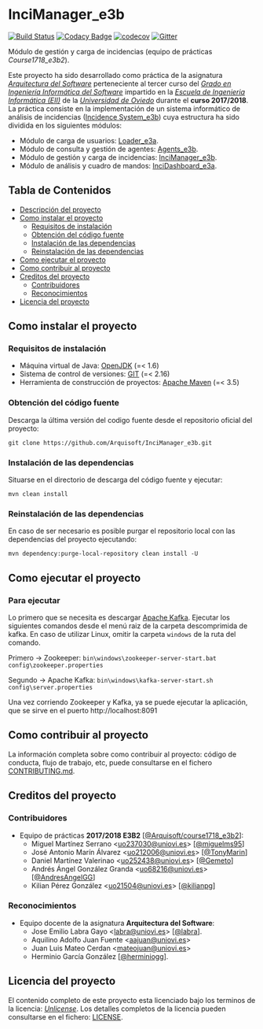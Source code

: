 
# InciManager_e3b 

[![Build Status](https://travis-ci.org/Arquisoft/InciManager_e3b.svg?branch=master)](https://travis-ci.org/Arquisoft/InciManager_e3b)
[![Codacy Badge](https://api.codacy.com/project/badge/Grade/6b9e962e78224811933f6fc1025a2b3f)](https://www.codacy.com/app/TonyMarin/InciManager_e3b?utm_source=github.com&amp;utm_medium=referral&amp;utm_content=Arquisoft/InciManager_e3b&amp;utm_campaign=Badge_Grade)
[![codecov](https://codecov.io/gh/Arquisoft/InciManager_e3b/branch/master/graph/badge.svg)](https://codecov.io/gh/Arquisoft/InciManager_e3b)
[![Gitter](https://badges.gitter.im/Arquisoft/InciManager_e3b.svg)](https://gitter.im/Arquisoft/InciManager_e3b?utm_source=badge&utm_medium=badge&utm_campaign=pr-badge)

Módulo de gestión y carga de incidencias (equipo de prácticas *Course1718_e3b2*).

Este proyecto ha sido desarrollado como práctica de la asignatura *[Arquitectura del Software](http://sies.uniovi.es/ofe-pod-jsf/ofertaFormativaServlet?asignatura=3011)* perteneciente al tercer curso del *[Grado en Ingeniería Informática del Software](https://ingenieriainformatica.uniovi.es/web/ingenieriainformatica/infoacademica/grado)* impartido en la *[Escuela de Ingenieria Informática (EII)](https://ingenieriainformatica.uniovi.es)* de la *[Universidad de Oviedo](http://www.uniovi.es)* durante el **curso 2017/2018**. La práctica consiste en la implementación de un sistema informático de análisis de incidencias ([Incidence System_e3b](https://github.com/Arquisoft/Inci_e3b)) cuya estructura ha sido dividida en los siguientes módulos:

- Módulo de carga de usuarios: [Loader_e3a](https://github.com/Arquisoft/Loader_e3a).
- Módulo de consulta y gestión de agentes: [Agents_e3b](https://github.com/Arquisoft/Agents_e3b).
- Módulo de gestión y carga de incidencias: [InciManager_e3b](https://github.com/Arquisoft/InciManager_e3b).
- Módulo de análisis y cuadro de mandos: [InciDashboard_e3a](https://github.com/Arquisoft/InciDashboard_e3a).

## Tabla de Contenidos

- [Descripción del proyecto](#incimanager_e3b)
- [Como instalar el proyecto](#como-instalar-el-proyecto)
    - [Requisitos de instalación](#requisitos-de-instalaci-n)	     
    - [Obtención del código fuente](#obtenci-n-del-c-digo-fuente)	  
    - [Instalación de las dependencias](#instalaci-n-de-las-dependencias)	  
    - [Reinstalación de las dependencias](#reinstalaci-n-de-las-dependencias)	
- [Como ejecutar el proyecto](#como-ejecutar-el-proyecto)
- [Como contribuir al proyecto](#como-contribuir-al-proyecto)
- [Creditos del proyecto](#creditos-del-proyecto)
     - [Contribuidores](#contribuidores)
     - [Reconocimientos](#reconocimientos)
- [Licencia del proyecto](#licencia-del-proyecto)

## Como instalar el proyecto

### Requisitos de instalación

- Máquina virtual de Java: [OpenJDK](http://openjdk.java.net) (=< 1.6)
- Sistema de control de versiones: [GIT](https://git-scm.com) (=< 2.16)
- Herramienta de construcción de proyectos: [Apache Maven](https://maven.apache.org) (=< 3.5)

### Obtención del código fuente

Descarga la última versión del codigo fuente desde el repositorio oficial del proyecto:

~~~
git clone https://github.com/Arquisoft/InciManager_e3b.git
~~~

### Instalación de las dependencias

Situarse en el directorio de descarga del código fuente y ejecutar:

~~~
mvn clean install
~~~

### Reinstalación de las dependencias

En caso de ser necesario es posible purgar el repositorio local con las dependencias del proyecto ejecutando:

~~~
mvn dependency:purge-local-repository clean install -U
~~~

## Como ejecutar el proyecto

### Para ejecutar
Lo primero que se necesita es descargar [Apache Kafka](https://kafka.apache.org/downloads). Ejecutar los siguientes comandos desde el menú raiz de la carpeta descomprimida de kafka. En caso de utilizar Linux, omitir la carpeta `windows` de la ruta del comando.

Primero -> Zookeeper:
	`bin\windows\zookeeper-server-start.bat config\zookeeper.properties`

Segundo -> Apache Kafka:
	`bin\windows\kafka-server-start.sh config\server.properties`

Una vez corriendo Zookeeper y Kafka, ya se puede ejecutar la aplicación, que se sirve en el puerto http://localhost:8091

## Como contribuir al proyecto

La información completa sobre como contribuir al proyecto: código de conducta, flujo de trabajo, etc, puede consultarse en el fichero [CONTRIBUTING.md](CONTRIBUTING.md). 

## Creditos del proyecto

### Contribuidores

- Equipo de prácticas **2017/2018 E3B2** [[@Arquisoft/course1718_e3b2](https://github.com/orgs/Arquisoft/teams/course1718_e3b2)]:
  - Miguel Martínez Serrano \<uo237030@uniovi.es\> [[@miguelms95](https://github.com/miguelms95)]
  - José Antonio Marín Álvarez \<uo212006@uniovi.es\> [[@TonyMarin](https://github.com/TonyMarin)]
  - Daniel Martínez Valerinao \<uo252438@uniovi.es\> [[@Gemeto](https://github.com/Gemeto)]
  - Andrés Ángel González Granda \<uo68216@uniovi.es\> [[@AndresAngelGG](https://github.com/AndresAngelGG)]
  - Kilian Pérez González \<uo21504@uniovi.es\> [[@kilianpg](https://github.com/kilianpg)]

### Reconocimientos

- Equipo docente de la asignatura **Arquitectura del Software**:
  - Jose Emilio Labra Gayo \<labra@uniovi.es\> [[@labra](https://github.com/labra)].
  - Aquilino Adolfo Juan Fuente \<aajuan@uniovi.es\>
  - Juan Luis Mateo Cerdan \<mateojuan@uniovi.es\>
  - Herminio García González [[@herminiogg](https://github.com/herminiogg)].

## Licencia del proyecto

El contenido completo de este proyecto esta licenciado bajo los terminos de la licencia: _[Unlicense](http://unlicense.org)_. Los detalles completos de la licencia pueden consultarse en el fichero: [LICENSE](LICENSE).
